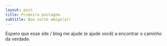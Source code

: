 ```yaml
---
layout: post
title: Primeira postagem.
subtitle: Boa sorte amigo(a)!
---
```


Espero que esse site / blog me ajude (e ajude você) a encontrar o caminho da verdade.
